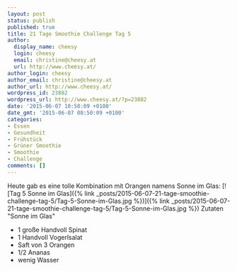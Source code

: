 ```yaml
---
layout: post
status: publish
published: true
title: 21 Tage Smoothie Challenge Tag 5
author:
  display_name: cheesy
  login: cheesy
  email: christine@cheesy.at
  url: http://www.cheesy.at/
author_login: cheesy
author_email: christine@cheesy.at
author_url: http://www.cheesy.at/
wordpress_id: 23882
wordpress_url: http://www.cheesy.at/?p=23882
date: '2015-06-07 10:50:09 +0100'
date_gmt: '2015-06-07 08:50:09 +0100'
categories:
- Essen
- Gesundheit
- Frühstück
- Grüner Smoothie
- Smoothie
- Challenge
comments: []
---
```

Heute gab es eine tolle Kombination mit Orangen namens Sonne im Glas:
[![Tag 5 Sonne im Glas]({% link _posts/2015-06-07-21-tage-smoothie-challenge-tag-5/Tag-5-Sonne-im-Glas.jpg %})]({% link _posts/2015-06-07-21-tage-smoothie-challenge-tag-5/Tag-5-Sonne-im-Glas.jpg %})
Zutaten "Sonne im Glas"
- 1 große Handvoll Spinat
- 1 Handvoll Vogerlsalat
- Saft von 3 Orangen
- 1/2 Ananas
- wenig Wasser
